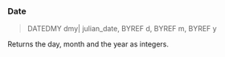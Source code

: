 ### Date

> DATEDMY dmy| julian_date, BYREF d, BYREF m, BYREF y

Returns the day, month and the year as integers.

